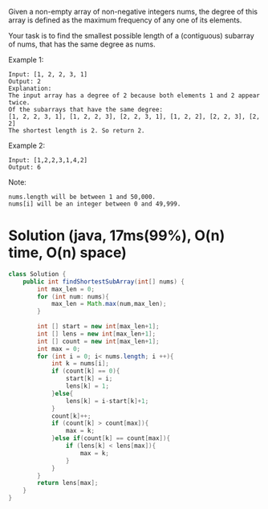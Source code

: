 Given a non-empty array of non-negative integers nums, the degree of this array is defined as the maximum frequency of any one of its elements.

Your task is to find the smallest possible length of a (contiguous) subarray of nums, that has the same degree as nums.

Example 1:
```
Input: [1, 2, 2, 3, 1]
Output: 2
Explanation: 
The input array has a degree of 2 because both elements 1 and 2 appear twice.
Of the subarrays that have the same degree:
[1, 2, 2, 3, 1], [1, 2, 2, 3], [2, 2, 3, 1], [1, 2, 2], [2, 2, 3], [2, 2]
The shortest length is 2. So return 2.
```
Example 2:
```
Input: [1,2,2,3,1,4,2]
Output: 6
```
Note:
```
nums.length will be between 1 and 50,000.
nums[i] will be an integer between 0 and 49,999.
```
# Solution (java, 17ms(99%), O(n) time, O(n) space)
```java
class Solution {
    public int findShortestSubArray(int[] nums) {
        int max_len = 0;
        for (int num: nums){
            max_len = Math.max(num,max_len);
        }
        
        int [] start = new int[max_len+1];
        int [] lens = new int[max_len+1];
        int [] count = new int[max_len+1];
        int max = 0;
        for (int i = 0; i< nums.length; i ++){
            int k = nums[i];
            if (count[k] == 0){
                start[k] = i;
                lens[k] = 1;
            }else{
                lens[k] = i-start[k]+1;
            }
            count[k]++;
            if (count[k] > count[max]){
                max = k;
            }else if(count[k] == count[max]){
                if (lens[k] < lens[max]){
                    max = k;
                }
            }
        }
        return lens[max];
    }
}
```
